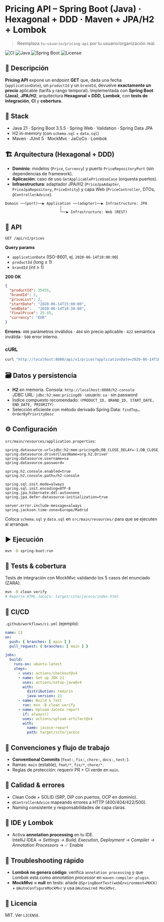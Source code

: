 # Pricing API – Spring Boot (Java) · Hexagonal + DDD · Maven + JPA/H2 + Lombok

> Reemplaza `tu-usuario/pricing-api` por tu usuario/organización real.

![CI](https://img.shields.io/github/actions/workflow/status/tu-usuario/pricing-api/ci.yml?branch=main)
![Java](https://img.shields.io/badge/Java-21-blue)
![Spring Boot](https://img.shields.io/badge/Spring%20Boot-3.3-brightgreen)
![License](https://img.shields.io/badge/license-MIT-informational)

## 📌 Descripción
**Pricing API** expone un endpoint **GET** que, dada una fecha (`applicationDate`), un `productId` y un `brandId`, devuelve **exactamente un precio** aplicable (tarifa y rango temporal). Implementada con **Spring Boot (Java)**, **JPA/H2**, arquitectura **Hexagonal + DDD**, **Lombok**, con **tests de integración**, **CI** y **cobertura**.

## 🧱 Stack
- Java 21 · Spring Boot 3.5.5 · Spring Web · Validation · Spring Data JPA
- H2 in-memory (con `schema.sql` + `data.sql`)
- Maven · JUnit 5 · MockMvc · JaCoCo · Lombok

## 🏗️ Arquitectura (Hexagonal + DDD)
- **Dominio**: modelos (`Price`, `Currency`) y puerto `PriceRepositoryPort` (sin dependencias de framework).
- **Aplicación**: caso de uso `GetApplicablePriceUseCase` (orquesta puertos).
- **Infraestructura**: adaptador JPA/H2 (`PriceJpaAdapter`, `PriceJpaRepository`, `PriceEntity`) y capa Web (`PriceController`, DTOs, `@ControllerAdvice`).

```text
Domain ──(port)──▶ Application ──(adapter)──▶ Infrastructure: JPA
                         │
                         └──▶ Infrastructure: Web (REST)
```

## 🔌 API
`GET /api/v1/prices`

**Query params**
- `applicationDate` (ISO-8601, ej. `2020-06-14T10:00:00`)
- `productId` (long ≥ 1)
- `brandId` (int ≥ 1)

**200 OK**
```json
{
  "productId": 35455,
  "brandId": 1,
  "priceList": 2,
  "startDate": "2020-06-14T15:00:00",
  "endDate":   "2020-06-14T18:30:00",
  "finalPrice": 25.45,
  "currency": "EUR"
}
```
**Errores**: `400` parámetros inválidos · `404` sin precio aplicable · `422` semántica inválida · `500` error interno.

### cURL
```bash
curl "http://localhost:8080/api/v1/prices?applicationDate=2020-06-14T10:00:00&productId=35455&brandId=1"
```

## 🗃️ Datos y persistencia
- **H2** en memoria. Consola: `http://localhost:8080/h2-console`  
  JDBC URL: `jdbc:h2:mem:pricingdb` · usuario: `sa` · sin password
- Índice compuesto recomendado: `(PRODUCT_ID, BRAND_ID, START_DATE, END_DATE, PRIORITY)`
- Selección eficiente con método derivado Spring Data: `findTop…OrderByPriorityDesc`

## ⚙️ Configuración
`src/main/resources/application.properties`:
```properties
spring.datasource.url=jdbc:h2:mem:pricingdb;DB_CLOSE_DELAY=-1;DB_CLOSE_ON_EXIT=FALSE
spring.datasource.driverClassName=org.h2.Driver
spring.datasource.username=sa
spring.datasource.password=

spring.h2.console.enabled=true
spring.h2.console.path=/h2-console

spring.sql.init.mode=always
spring.sql.init.encoding=UTF-8
spring.jpa.hibernate.ddl-auto=none
spring.jpa.defer-datasource-initialization=true

server.error.include-message=always
spring.jackson.time-zone=Europe/Madrid
```

Coloca `schema.sql` y `data.sql` en `src/main/resources/` para que se ejecuten al arranque.

## ▶️ Ejecución
```bash
mvn -B spring-boot:run
```

## 🧪 Tests & cobertura
Tests de integración con MockMvc validando los 5 casos del enunciado (ZARA).

```bash
mvn -B clean verify
# Reporte HTML JaCoCo: target/site/jacoco/index.html
```

## 🔁 CI/CD
`.github/workflows/ci.yml` (ejemplo):
```yaml
name: CI
on:
  push: { branches: [ main ] }
  pull_request: { branches: [ main ] }

jobs:
  build:
    runs-on: ubuntu-latest
    steps:
      - uses: actions/checkout@v4
      - name: Set up JDK 21
        uses: actions/setup-java@v4
        with:
          distribution: temurin
          java-version: 21
      - name: Build & Test
        run: mvn -B clean verify
      - name: Upload JaCoCo report
        if: always()
        uses: actions/upload-artifact@v4
        with:
          name: jacoco-report
          path: target/site/jacoco
```

## 🧩 Convenciones y flujo de trabajo
- **Conventional Commits** (`feat:`, `fix:`, `chore:`, `docs:`, `test:`).
- Ramas: `main` (estable), `feat/*`, `fix/*`, `chore/*`.
- Reglas de protección: requerir PR + CI verde en `main`.

## 🧼 Calidad & errores
- Clean Code + SOLID (SRP, DIP con puertos, OCP en dominio).
- `@ControllerAdvice` mapeando errores a HTTP (400/404/422/500).
- Naming consistente y responsabilidades de capa claras.

## 🧰 IDE y Lombok
- Activa **annotation processing** en tu IDE.  
  IntelliJ IDEA → *Settings → Build, Execution, Deployment → Compiler → Annotation Processors* → ✅ Enable

## 🧪 Troubleshooting rápido
- **Lombok no genera código**: verifica `annotation processing` y que Lombok está como *annotation processor* en `maven-compiler-plugin`.
- **MockMvc = null** en tests: añade `@SpringBootTest(webEnvironment=MOCK)` + `@AutoConfigureMockMvc` y usa `@Autowired MockMvc`.

## 📜 Licencia
MIT. Ver `LICENSE`.
